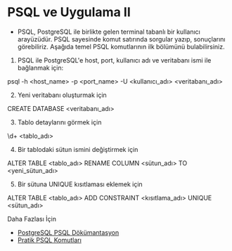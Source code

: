 # PSQL ve Uygulama II

- PSQL, PostgreSQL ile birlikte gelen terminal tabanlı bir kullanıcı arayüzüdür. PSQL sayesinde komut satırında sorgular yazıp, sonuçlarını görebiliriz. Aşağıda temel PSQL komutlarının ilk bölümünü bulabilirsiniz.


1. PSQL ile PostgreSQL'e host, port, kullanıcı adı ve veritabanı ismi ile bağlanmak için:

psql -h <host_name> -p <port_name> -U <kullanıcı_adı> <veritabanı_adı>

2. Yeni veritabanı oluşturmak için

CREATE DATABASE <veritabanı_adı>

3. Tablo detaylarını görmek için

\d+ <tablo_adı>

4. Bir tablodaki sütun ismini değiştirmek için

ALTER TABLE <tablo_adı> RENAME COLUMN <sütun_adı> TO <yeni_sütun_adı>

5. Bir sütuna UNIQUE kısıtlaması eklemek için

ALTER TABLE <tablo_adı> ADD CONSTRAINT <kısıtlama_adı> UNIQUE <sütun_adı>

Daha Fazlası İçin

- [PostgreSQL PSQL Dökümantasyon](https://www.postgresql.org/docs/13/app-psql.html)
- [Pratik PSQL Komutları](https://www.postgresqltutorial.com/postgresql-administration/psql-commands/)